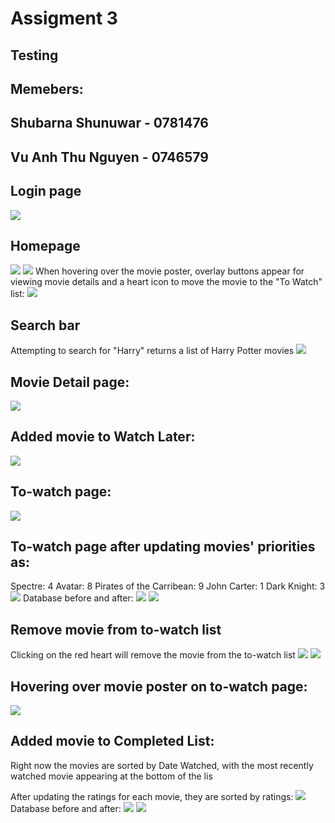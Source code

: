 # Assigment 3
## Testing
## Memebers:
## Shubarna Shunuwar - 0781476
## Vu Anh Thu Nguyen - 0746579

## Login page
![](./login.png)

## Homepage
![](./home1.png)
![](./home2.png)
When hovering over the movie poster, overlay buttons appear for viewing movie details and a heart icon to move the movie to the "To Watch" list:
![](./home3.png)

## Search bar
Attempting to search for "Harry" returns a list of Harry Potter movies
![](./search.png)


## Movie Detail page:
![](./moviedetail.png)

## Added movie to Watch Later:
![](./favor.png)

## To-watch page:
![](./towatch.png)

## To-watch page after updating movies' priorities as:
Spectre: 4
Avatar: 8 
Pirates of the Carribean: 9
John Carter: 1
Dark Knight: 3
![](./towatch2.png)
Database before and after:
![](./db3.png)
![](./db4.png)

## Remove movie from to-watch list
Clicking on the red heart will remove the movie from the to-watch list
![](./remove.png)
![](./remove2.png)

## Hovering over movie poster on to-watch page:
![](./addtocomplete.png)

## Added movie to Completed List:
Right now the movies are sorted by Date Watched, with the most recently watched movie appearing at the bottom of the lis

After updating the ratings for each movie, they are sorted by ratings:
![](./rating.png)
Database before and after:
![](./db2.png)
![](./db1.png)

